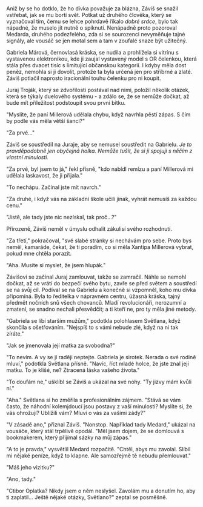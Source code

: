 #

Aniž by se ho dotklo, že ho dívka považuje za blázna, Záviš se snažil vstřebat, jak se mu bortí svět. Potkat už druhého člověka, který se vyznačoval tím, čemu se lehce pohrdavě říkalo *dobré srdce*, bylo tak nápadné, že muselo jít nutně o spiknutí. Nenápadně proto pozoroval Medarda, druhého podezřelého, zda si se sourozenci nevyměňuje tajné signály, ale vousáč se jen motal sem a tam v zoufalé snaze být užitečný.

Gabriela Márová, černovlasá kráska, se nudila a prohlížela si vitrínu s vystavenou elektronikou, kde ji zaujal vystavený model s OR čelenkou, která stála přes dvacet tisíc s limitující občanskou kategorií. I kdyby měla dost peněz, nemohla si ji dovolit, protože ta byla určená jen pro stříbrné a zlaté. Záviš potlačil naprosto iracionální touhu čelenku pro ni koupit.

Juraj Troják, který se zdvořilosti postával nad nimi, položil několik otázek, která se týkaly duelového systému - a zdálo se, že se nemůže dočkat, až bude mít příležitost podstoupit svou první bitku.

"Myslíte, že paní Millerová udělala chybu, když navrhla pěstí zápas. S čím by podle vás měla větší šanci?"

"Za prvé..."

Záviš se soustředil na Juraje, aby se nemusel soustředit na Gabrielu. *Je to pravděpodobně jen obyčejná holka. Nemůže tušit, že si ji spojuji s něčím z vlastní minulosti.*

"Za prvé, byl jsem to já," řekl přísně, "kdo nabídl remízu a paní Millerová mi udělala laskavost, že ji přijala."

"To nechápu. Začínal jste mít navrch."

"Za druhé, i když vás na základní škole učili jinak, vyhrát nemusíš za každou cenu."

"Jistě, ale tady jste nic nezískal, tak proč...?"

Přirozeně, Záviš neměl v úmyslu odhalit zákulisí svého rozhodnutí.

"Za třetí," pokračoval, "své slabé stránky si nechávám pro sebe. Proto bys neměl, kamaráde, čekat, že ti poradím, co si měla Xantipa Millerová vybrat, pokud mne chtěla porazit.

"Aha. Musíte si myslet, že jsem hlupák."

Závišovi se začínal Juraj zamlouvat, takže se zamračil. Náhle se nemohl dočkat, až se vrátí do bezpečí svého bytu, zavře se před světem a soustředí se na svůj cíl. Podíval se na Gabrielu a konečně si vzpomněl, koho mu dívka připomíná. Byla to ředitelka v nápravném centru, úžasná kráska, tajný předmět nočních snů všech chovanců. Mladí revolucionáři, nerozumní a zmatení, se snadno nechali přesvědčit; a ti kteří ne, pro ty měla jiné metody.

"Gabriela se líbí starším mužům," podotkla polohlasem Světlana, když skončila s ošetřováním. "Nejspíš to s vámi nebude zlé, když na ni tak zíráte."

"Jak se jmenovala její matka za svobodna?"

"To nevím. A vy se jí raději neptejte. Gabriela je sirotek. Nerada o své rodině mluví," podotkla Světlana přísně. "Navíc, říct mladé holce, že jste znal její matku. To je klišé, ne? Ztracená láska vašeho života."

"To doufám ne," ušklíbl se Záviš a ukázal na své nohy. "Ty jizvy mám kvůli ní."

"Aha." Světlana si ho změřila s profesionálním zájmem. "Stává se vám často, že náhodní kolemjdoucí jsou postavy z vaší minulosti? Myslíte si, že vás ohrožují? Ublížili vám? Mluví o vás za vašimi zády?"

"V zásadě ano," přiznal Záviš. "Nonstop. Například tady Medard," ukázal na vousáče, který stál trpělivě opodál. "Měl jsem dojem, že se domlouvá s bookmakerem, který přijímal sázky na můj zápas."

"A to je pravda," vysvětlil Medard rozpačitě. "Chtěl, abys mu zavolal. Slíbil mi nějaké peníze, když to klapne. Ale samozřejmě tě nebudu přemlouvat."

"Máš jeho vizitku?"

"Ano, tady."

"Ctibor Oplatka? Nikdy jsem o něm neslyšel. Zavolám mu a donutím ho, aby ti zaplatil... Ještě nějaké otázky, Světlano?" zeptal se posměšně.
